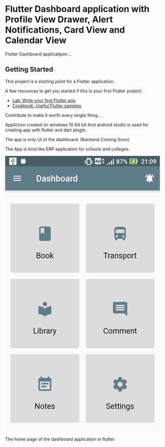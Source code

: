 # Flutter Dashboard application with Profile View Drawer, Alert Notifications, Card View and Calendar View

Flutter Dashboard applicatipon...

## Getting Started

This project is a starting point for a Flutter application.

A few resources to get you started if this is your first Flutter project:

- [Lab: Write your first Flutter app](https://flutter.dev/docs/get-started/codelab)
- [Cookbook: Useful Flutter samples](https://flutter.dev/docs/cookbook)

Contribute to make it worth every single thing...

Appliction created on windows 10 64 bit And android studio is used for creating app with flutter and dart plugin.

The app is only UI of the dashboard.
(Backend Coming Soon)

The App is kind like ERP application for schools and colleges.

![alt text](https://github.com/mohitagrawal939/Flutter-dashboard-application/blob/master/Screen%201.jpg)

The home page of the dashboard application in flutter.

